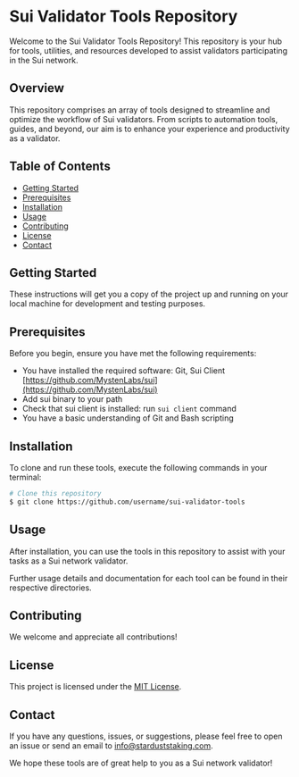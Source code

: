 # Sui Validator Tools Repository

Welcome to the Sui Validator Tools Repository! This repository is your hub for tools, utilities, and resources developed to assist validators participating in the Sui network. 

## Overview 

This repository comprises an array of tools designed to streamline and optimize the workflow of Sui validators. From scripts to automation tools, guides, and beyond, our aim is to enhance your experience and productivity as a validator.

## Table of Contents

- [Getting Started](#getting-started)
- [Prerequisites](#prerequisites)
- [Installation](#installation)
- [Usage](#usage)
- [Contributing](#contributing)
- [License](#license)
- [Contact](#contact)

## Getting Started

These instructions will get you a copy of the project up and running on your local machine for development and testing purposes.

## Prerequisites

Before you begin, ensure you have met the following requirements:

- You have installed the required software: Git, Sui Client [https://github.com/MystenLabs/sui](https://github.com/MystenLabs/sui)
- Add sui binary to your path
- Check that sui client is installed: run `sui client` command
- You have a basic understanding of Git and Bash scripting

## Installation

To clone and run these tools, execute the following commands in your terminal:

```bash
# Clone this repository
$ git clone https://github.com/username/sui-validator-tools
```

## Usage

After installation, you can use the tools in this repository to assist with your tasks as a Sui network validator. 

Further usage details and documentation for each tool can be found in their respective directories.

## Contributing

We welcome and appreciate all contributions! 

## License

This project is licensed under the [MIT License](LICENSE).

## Contact

If you have any questions, issues, or suggestions, please feel free to open an issue or send an email to [info@starduststaking.com](mailto:info@starduststaking.com).

We hope these tools are of great help to you as a Sui network validator!
